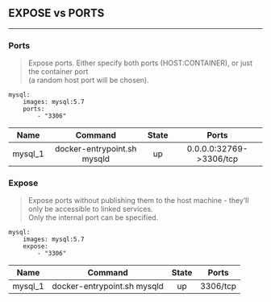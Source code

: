 ## EXPOSE vs PORTS
----
### Ports 
> Expose ports. Either specify both ports (HOST:CONTAINER), or just the container port <br>
>(a random host port will be chosen).

```
mysql:
    images: mysql:5.7
    ports:
        - "3306"
```

|Name|Command|State|Ports|
|:---:|:---:|:---:|:---:|
|mysql_1|docker-entrypoint.sh mysqld|up|0.0.0.0:32769->3306/tcp|

### Expose 
>Expose ports without publishing them to the host machine - they’ll only be accessible to linked services.<br> Only the internal port can be specified.

```
mysql:
    images: mysql:5.7
    expose:
        - "3306"
```
|Name|Command|State|Ports|
|:---:|:---:|:---:|:---:|
|mysql_1|docker-entrypoint.sh mysqld|up|3306/tcp|

